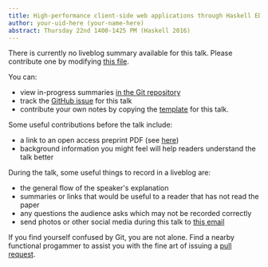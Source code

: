 ```yaml
---
title: High-performance client-side web applications through Haskell EDSLs
author: your-uid-here (your-name-here)
abstract: Thursday 22nd 1400-1425 PM (Haskell 2016)
---
```


There is currently no liveblog summary available for this talk. Please contribute one by modifying [this file](https://github.com/ocamllabs/icfp2016-blog/blob/master/Haskell/highperformance-clientside-w.md).

You can:
* view in-progress summaries [in the Git repository](https://github.com/ocamllabs/icfp2016-blog/tree/master/Haskell/highperformance-clientside-w/)
* track the [GitHub issue](https://github.com/ocamllabs/icfp2016-blog/issues/115) for this talk
* contribute your own notes by copying the [template](highperformance-clientside-w/template.md) for this talk.

Some useful contributions before the talk include:
* a link to an open access preprint PDF (see [here](https://github.com/gasche/icfp2016-papers))
* background information you might feel will help readers understand the talk better

During the talk, some useful things to record in a liveblog are:
* the general flow of the speaker's explanation
* summaries or links that would be useful to a reader that has not read the paper
* any questions the audience asks which may not be recorded correctly
* send photos or other social media during this talk to [this email](mailto:icfp16.photos@gmail.com?subject=Haskell:highperformance-clientside-w)

If you find yourself confused by Git, you are not alone. Find a nearby functional progammer
to assist you with the fine art of issuing a [pull request](https://help.github.com/articles/about-pull-requests/).

